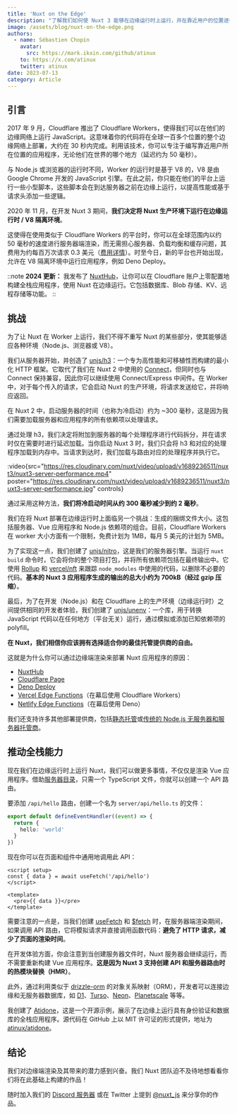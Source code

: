 ```yaml
---
title: 'Nuxt on the Edge'
description: "了解我们如何使 Nuxt 3 能够在边缘运行时上运行，并在靠近用户的位置进行服务器端渲染。"
image: /assets/blog/nuxt-on-the-edge.png
authors:
  - name: Sébastien Chopin
    avatar:
      src: https://mark.ikxin.com/github/atinux
    to: https://x.com/atinux
    twitter: atinux
date: 2023-07-13
category: Article
---
```


## 引言

2017 年 9 月，Cloudflare 推出了 Cloudflare Workers，使得我们可以在他们的边缘网络上运行 JavaScript。这意味着你的代码将在全球一百多个位置的整个边缘网络上部署，大约在 30 秒内完成。利用该技术，你可以专注于编写靠近用户所在位置的应用程序，无论他们在世界的哪个地方（延迟约为 50 毫秒）。

与 Node.js 或浏览器的运行时不同，Worker 的运行时是基于 V8 的，V8 是由 Google Chrome 开发的 JavaScript 引擎。在此之前，你只能在他们的平台上运行一些小型脚本，这些脚本会在到达服务器之前在边缘上运行，以提高性能或基于请求头添加一些逻辑。

2020 年 11 月，在开发 Nuxt 3 期间，**我们决定将 Nuxt 生产环境下运行在边缘运行时 / V8 隔离环境**。

这使得在使用类似于 Cloudflare Workers 的平台时，你可以在全球范围内以约 50 毫秒的速度进行服务器端渲染，而无需担心服务器、负载均衡和缓存问题，其费用为约每百万次请求 0.3 美元（[费用详情](https://developers.cloudflare.com/workers/platform/pricing/)）。时至今日，新的平台也开始出现，允许在 V8 隔离环境中运行应用程序，例如 Deno Deploy。

::note
**2024 更新：** 我发布了 [NuxtHub](https://hub.nuxt.com)，让你可以在 Cloudflare 账户上零配置地构建全栈应用程序，使用 Nuxt 在边缘运行。它包括数据库、Blob 存储、KV、远程存储等功能。
::

## 挑战

为了让 Nuxt 在 Worker 上运行，我们不得不重写 Nuxt 的某些部分，使其能够适应各种环境（Node.js、浏览器或 V8）。

我们从服务器开始，并创造了 [unjs/h3](http://github.com/unjs/h3)：一个专为高性能和可移植性而构建的最小化 HTTP 框架。它取代了我们在 Nuxt 2 中使用的 [Connect](https://github.com/senchalabs/connect)，但同时也与 Connect 保持兼容，因此你可以继续使用 Connect/Express 中间件。在 Worker 中，对于每个传入的请求，它会启动 Nuxt 的生产环境，将请求发送给它，并将响应返回。

在 Nuxt 2 中，启动服务器的时间（也称为冷启动）约为 ~300 毫秒，这是因为我们需要加载服务器和应用程序的所有依赖项以处理请求。

通过处理 h3，我们决定将附加到服务器的每个处理程序进行代码拆分，并在请求时仅在需要时进行延迟加载。当你启动 Nuxt 3 时，我们只会将 h3 和对应的处理程序加载到内存中。当请求到达时，我们加载与路由对应的处理程序并执行它。

:video{src="https://res.cloudinary.com/nuxt/video/upload/v1689236511/nuxt3/nuxt3-server-performance.mp4" poster="https://res.cloudinary.com/nuxt/video/upload/v1689236511/nuxt3/nuxt3-server-performance.jpg" controls}

通过采用这种方法，**我们将冷启动时间从约 300 毫秒减少到约 2 毫秒**。

我们在将 Nuxt 部署在边缘运行时上面临另一个挑战：生成的捆绑文件大小。这包括服务器、Vue 应用程序和 Node.js 依赖项的组合。目前，Cloudflare Workers 在 worker 大小方面有一个限制，免费计划为 1MB，每月 5 美元的计划为 5MB。

为了实现这一点，我们创建了 [unjs/nitro](https://nitro.zhcndoc.com/)，这是我们的服务器引擎。当运行 `nuxt build` 命令时，它会将你的整个项目打包，并将所有依赖项包括在最终输出中。它使用 [Rollup](https://rollupjs.org/) 和 [vercel/nft](https://github.com/vercel/nft) 来跟踪 `node_modules` 中使用的代码，以删除不必要的代码。**基本的 Nuxt 3 应用程序生成的输出的总大小约为 700kB（经过 gzip 压缩）**。

最后，为了在开发（Node.js）和在 Cloudflare 上的生产环境（边缘运行时）之间提供相同的开发者体验，我们创建了 [unjs/unenv](https://github.com/unjs/unenv)：一个库，用于转换 JavaScript 代码以在任何地方（平台无关）运行，通过模拟或添加已知依赖项的 polyfill。

**在 Nuxt，我们相信你应该拥有选择适合你的最佳托管提供商的自由。**

这就是为什么你可以通过边缘端渲染来部署 Nuxt 应用程序的原因：
- [NuxtHub](https://hub.nuxt.com)
- [Cloudflare Page](https://nitro.zhcndoc.com/deploy/providers/cloudflare#cloudflare-pages)
- [Deno Deploy](https://nitro.zhcndoc.com/deploy/providers/deno-deploy)
- [Vercel Edge Functions](https://nitro.zhcndoc.com/deploy/providers/vercel#vercel-edge-functions)（在幕后使用 Cloudflare Workers）
- [Netlify Edge Functions](https://nitro.zhcndoc.com/deploy/providers/netlify#netlify-edge-functions)（在幕后使用 Deno）

我们还支持许多其他部署提供商，包括[静态托管](/docs/getting-started/deployment#static-hosting)或[传统的 Node.js 无服务器和服务器托管商](/docs/getting-started/deployment#nodejs-server)。

## 推动全栈能力

现在我们在边缘运行时上运行 Nuxt，我们可以做更多事情，不仅仅是渲染 Vue 应用程序。借助[服务器目录](/docs/guide/directory-structure/server)，只需一个 TypeScript 文件，你就可以创建一个 API 路由。

要添加 `/api/hello` 路由，创建一个名为 `server/api/hello.ts` 的文件：

```ts [server/api/hello.ts]
export default defineEventHandler((event) => {
  return {
    hello: 'world'
  }
})
```

现在你可以在页面和组件中通用地调用此 API：

```vue [pages/index.vue]
<script setup>
const { data } = await useFetch('/api/hello')
</script>

<template>
  <pre>{{ data }}</pre>
</template>
```

需要注意的一点是，当我们创建 [useFetch](/docs/api/composables/use-fetch) 和 [$fetch](/docs/api/utils/dollarfetch) 时，在服务器端渲染期间，如果调用 API 路由，它将模拟请求并直接调用函数代码：**避免了 HTTP 请求，减少了页面的渲染时间**。

在开发体验方面，你会注意到当创建服务器文件时，Nuxt 服务器会继续运行，而不需要重新构建 Vue 应用程序。**这是因为 Nuxt 3 支持创建 API 和服务器路由时的热模块替换（HMR）**。

此外，通过利用类似于 [drizzle-orm](https://orm.drizzle.team/) 的对象关系映射（ORM），开发者可以连接边缘和无服务器数据库，如 [D1](https://developers.cloudflare.com/d1/)、[Turso](https://turso.tech/)、[Neon](https://neon.tech/)、[Planetscale](https://planetscale.com/) 等等。

我创建了 [Atidone](https://todos.nuxt.dev/)，这是一个开源示例，展示了在边缘上运行具有身份验证和数据库的全栈应用程序。源代码在 GitHub 上以 MIT 许可证的形式提供，地址为 [atinux/atidone](https://github.com/atinux/atidone)。

## 结论

我们对边缘端渲染及其带来的潜力感到兴奋。我们 Nuxt 团队迫不及待地想看看你们将在此基础上构建的作品！

随时加入我们的 [Discord 服务器](https://discord.com/invite/nuxt) 或在 Twitter 上提到 [@nuxt_js](https://x.com/nuxt_js) 来分享你的作品。
